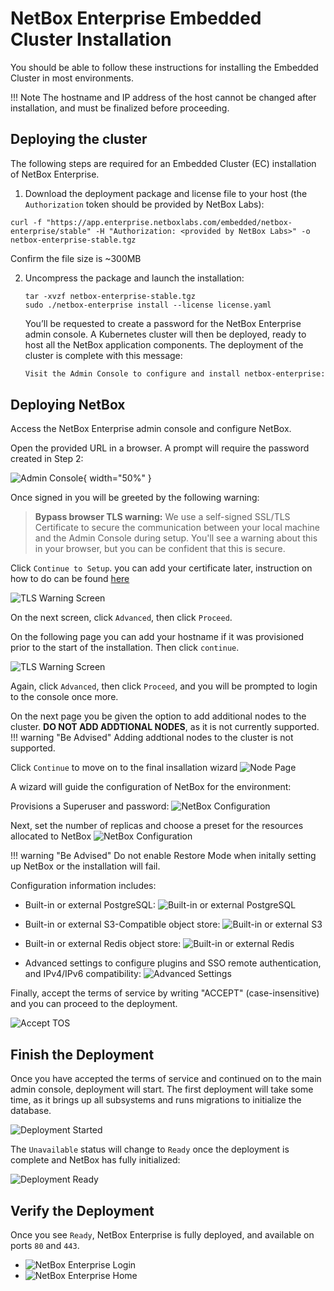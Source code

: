 # NetBox Enterprise Embedded Cluster Installation

You should be able to follow these instructions for installing the Embedded Cluster in most environments.

!!! Note
    The hostname and IP address of the host cannot be changed after installation, and must be finalized before proceeding.

## Deploying the cluster

The following steps are required for an Embedded Cluster (EC) installation of NetBox Enterprise.

1. Download the deployment package and license file to your host (the `Authorization` token should be provided by NetBox Labs):

  ```
  curl -f "https://app.enterprise.netboxlabs.com/embedded/netbox-enterprise/stable" -H "Authorization: <provided by NetBox Labs>" -o netbox-enterprise-stable.tgz
  ```
  Confirm the file size is ~300MB

2. Uncompress the package and launch the installation:

   ```
   tar -xvzf netbox-enterprise-stable.tgz
   sudo ./netbox-enterprise install --license license.yaml
   ```

   You’ll be requested to create a password for the NetBox Enterprise admin console. A Kubernetes cluster will then be deployed, ready to host all the NetBox application components. The deployment of the cluster is complete with this message:

   ```{.bash .no-copy} 
   Visit the Admin Console to configure and install netbox-enterprise: http://my.netbox-enterprise.host:30000
   ```

## Deploying NetBox

Access the NetBox Enterprise admin console and configure NetBox.

Open the provided URL in a browser. A prompt will require the password created in Step 2:

![Admin Console](../images/netbox-enterprise/admin-console.png){ width="50%" }

Once signed in you will be greeted by the following warning:

> **Bypass browser TLS warning:**
> We use a self-signed SSL/TLS Certificate to secure the communication 
> between your local machine and the Admin Console during setup. 
> You'll see a warning about this in your browser, but you can be confident 
> that this is secure.

Click `Continue to Setup`. you can add your certificate later, instruction on how to do can be found [here](https://docs.netboxlabs.com/netbox-enterprise/nbe-tls-ingress/)

![TLS Warning Screen](../images/netbox-enterprise/tls_warning.png)

On the next screen, click `Advanced`, then click `Proceed`. 

On the following page you can add your hostname if it was provisioned prior to the start of the installation. Then click `continue`.

![TLS Warning Screen](../images/netbox-enterprise/hostname.png)

Again, click `Advanced`, then click `Proceed`, and you will be prompted to login to the console once more.

On the next page you be given the option to add additional nodes to the cluster. **DO NOT ADD ADDTIONAL NODES**, as it is not currently supported. 
!!! warning "Be Advised"
    Adding addtional nodes to the cluster is not supported. 

Click `Continue` to move on to the final insallation wizard
![Node Page](../images/netbox-enterprise/nodes_page.png)

A wizard will guide the configuration of NetBox for the environment:

Provisions a Superuser and password:
![NetBox Configuration](../images/netbox-enterprise/configure-netbox-enterprise.png)

Next, set the number of replicas and choose a preset for the resources allocated to NetBox
![NetBox Configuration](../images/netbox-enterprise/replicas_resources.png)

!!! warning "Be Advised"
    Do not enable Restore Mode when initally setting up NetBox or the installation will fail.

Configuration information includes:

- Built-in or external PostgreSQL:
  ![Built-in or external PostgreSQL](../images/netbox-enterprise/netbox-enterprise-postgres.png)

- Built-in or external S3-Compatible object store:
  ![Built-in or external S3](../images/netbox-enterprise/netbox-enterprise-s3.png)

- Built-in or external Redis object store:
  ![Built-in or external Redis](../images/netbox-enterprise/netbox-enterprise-redis.png)

- Advanced settings to configure plugins and SSO remote authentication, and IPv4/IPv6 compatibility:
  ![Advanced Settings](../images/netbox-enterprise/netbox-enterprise-advanced.png)

Finally, accept the terms of service by writing "ACCEPT" (case-insensitive) and you can proceed to the deployment.

![Accept TOS](../images/netbox-enterprise/netbox-enterprise-accept-tos.png)

## Finish the Deployment

Once you have accepted the terms of service and continued on to the main admin console, deployment will start.
The first deployment will take some time, as it brings up all subsystems and runs migrations to initialize the database.

![Deployment Started](../images/netbox-enterprise/netbox-enterprise-deploy.png)

The `Unavailable` status will change to `Ready` once the deployment is complete and NetBox has fully initialized:

![Deployment Ready](../images/netbox-enterprise/netbox-enterprise-ready.png)

## Verify the Deployment

Once you see `Ready`, NetBox Enterprise is fully deployed, and available on ports `80` and `443`.

- ![NetBox Enterprise Login](../images/netbox-enterprise/netbox-enterprise-login.png)
- ![NetBox Enterprise Home](../images/netbox-enterprise/netbox-enterprise-app-home.png)